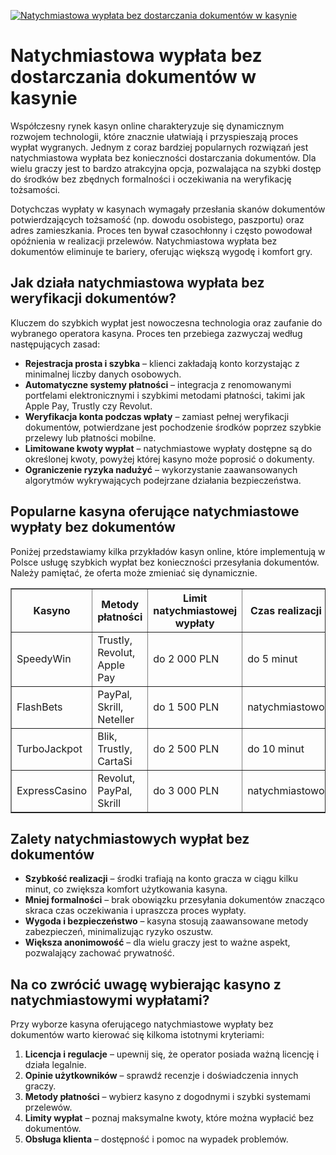 [![Natychmiastowa wypłata bez dostarczania dokumentów w kasynie](https://123-caf.pages.dev/gitsignup.png)](https://vrmoo.ru/Bt82HjjY)

<h1>Natychmiastowa wypłata bez dostarczania dokumentów w kasynie</h1> <p>Współczesny rynek kasyn online charakteryzuje się dynamicznym rozwojem technologii, które znacznie ułatwiają i przyspieszają proces wypłat wygranych. Jednym z coraz bardziej popularnych rozwiązań jest natychmiastowa wypłata bez konieczności dostarczania dokumentów. Dla wielu graczy jest to bardzo atrakcyjna opcja, pozwalająca na szybki dostęp do środków bez zbędnych formalności i oczekiwania na weryfikację tożsamości.</p> <p>Dotychczas wypłaty w kasynach wymagały przesłania skanów dokumentów potwierdzających tożsamość (np. dowodu osobistego, paszportu) oraz adres zamieszkania. Proces ten bywał czasochłonny i często powodował opóźnienia w realizacji przelewów. Natychmiastowa wypłata bez dokumentów eliminuje te bariery, oferując większą wygodę i komfort gry.</p> <h2>Jak działa natychmiastowa wypłata bez weryfikacji dokumentów?</h2> <p>Kluczem do szybkich wypłat jest nowoczesna technologia oraz zaufanie do wybranego operatora kasyna. Proces ten przebiega zazwyczaj według następujących zasad:</p> <ul>   <li><strong>Rejestracja prosta i szybka</strong> – klienci zakładają konto korzystając z minimalnej liczby danych osobowych.</li>   <li><strong>Automatyczne systemy płatności</strong> – integracja z renomowanymi portfelami elektronicznymi i szybkimi metodami płatności, takimi jak Apple Pay, Trustly czy Revolut.</li>   <li><strong>Weryfikacja konta podczas wpłaty</strong> – zamiast pełnej weryfikacji dokumentów, potwierdzane jest pochodzenie środków poprzez szybkie przelewy lub płatności mobilne.</li>   <li><strong>Limitowane kwoty wypłat</strong> – natychmiastowe wypłaty dostępne są do określonej kwoty, powyżej której kasyno może poprosić o dokumenty.</li>   <li><strong>Ograniczenie ryzyka nadużyć</strong> – wykorzystanie zaawansowanych algorytmów wykrywających podejrzane działania bezpieczeństwa.</li> </ul> <h2>Popularne kasyna oferujące natychmiastowe wypłaty bez dokumentów</h2> <p>Poniżej przedstawiamy kilka przykładów kasyn online, które implementują w Polsce usługę szybkich wypłat bez konieczności przesyłania dokumentów. Należy pamiętać, że oferta może zmieniać się dynamicznie.</p> <table border="1" cellpadding="5" cellspacing="0">   <thead>     <tr>       <th>Kasyno</th>       <th>Metody płatności</th>       <th>Limit natychmiastowej wypłaty</th>       <th>Czas realizacji</th>     </tr>   </thead>   <tbody>     <tr>       <td>SpeedyWin</td>       <td>Trustly, Revolut, Apple Pay</td>       <td>do 2 000 PLN</td>       <td>do 5 minut</td>     </tr>     <tr>       <td>FlashBets</td>       <td>PayPal, Skrill, Neteller</td>       <td>do 1 500 PLN</td>       <td>natychmiastowo</td>     </tr>     <tr>       <td>TurboJackpot</td>       <td>Blik, Trustly, CartaSi</td>       <td>do 2 500 PLN</td>       <td>do 10 minut</td>     </tr>     <tr>       <td>ExpressCasino</td>       <td>Revolut, PayPal, Skrill</td>       <td>do 3 000 PLN</td>       <td>natychmiastowo</td>     </tr>   </tbody> </table> <h2>Zalety natychmiastowych wypłat bez dokumentów</h2> <ul>   <li><strong>Szybkość realizacji</strong> – środki trafiają na konto gracza w ciągu kilku minut, co zwiększa komfort użytkowania kasyna.</li>   <li><strong>Mniej formalności</strong> – brak obowiązku przesyłania dokumentów znacząco skraca czas oczekiwania i upraszcza proces wypłaty.</li>   <li><strong>Wygoda i bezpieczeństwo</strong> – kasyna stosują zaawansowane metody zabezpieczeń, minimalizując ryzyko oszustw.</li>   <li><strong>Większa anonimowość</strong> – dla wielu graczy jest to ważne aspekt, pozwalający zachować prywatność.</li> </ul> <h2>Na co zwrócić uwagę wybierając kasyno z natychmiastowymi wypłatami?</h2> <p>Przy wyborze kasyna oferującego natychmiastowe wypłaty bez dokumentów warto kierować się kilkoma istotnymi kryteriami:</p> <ol>   <li><strong>Licencja i regulacje</strong> – upewnij się, że operator posiada ważną licencję i działa legalnie.</li>   <li><strong>Opinie użytkowników</strong> – sprawdź recenzje i doświadczenia innych graczy.</li>   <li><strong>Metody płatności</strong> – wybierz kasyno z dogodnymi i szybki systemami przelewów.</li>   <li><strong>Limity wypłat</strong> – poznaj maksymalne kwoty, które można wypłacić bez dokumentów.</li>   <li><strong>Obsługa klienta</strong> – dostępność i pomoc na wypadek problemów.</li> </ol>